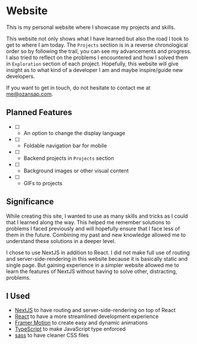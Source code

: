 # Website

This is my personal website where I showcase my projects and skills.

This website not only shows what I have learned but also the road I took to get to where I am today. The `Projects` section is in a reverse chronological order so by following the trail, you can see my advancements and progress. I also tried to reflect on the problems I encountered and how I solved them in `Exploration` section of each project. Hopefully, this website will give insight as to what kind of a developer I am and maybe inspire/guide new developers.

If you want to get in touch, do not hesitate to contact me at [me@ozansap.com](https://www.youtube.com/watch?v=dQw4w9WgXcQ).

## Planned Features
- [ ] - An option to change the display language
- [ ] - Foldable navigation bar for mobile
- [ ] - Backend projects in `Projects` section
- [ ] - Background images or other visual content
- [ ] - GIFs to projects

## Significance
While creating this site, I wanted to use as many skills and tricks as I could that I learned along the way. This helped me remember solutions to problems I faced previously and will hopefully ensure that I face less of them in the future. Combining my past and new knowledge allowed me to understand these solutions in a deeper level.

I chose to use NextJS in addition to React. I did not make full use of routing and server-side-rendering in this website because it is basically static and single page. But gaining experience in a simpler website allowed me to learn the features of NextJS without having to solve other, distracting, problems. 

## I Used
* [NextJS](https://nextjs.org/) to have routing and server-side-rendering on top of React
* [React](https://www.npmjs.com/package/react) to have a more streamlined development experience
* [Framer Motion](https://www.npmjs.com/package/framer-motion) to create easy and dynamic animations
* [TypeScript](https://www.npmjs.com/package/typescript) to make JavaScript type enforced
* [sass](https://www.npmjs.com/package/sass) to have cleaner CSS files